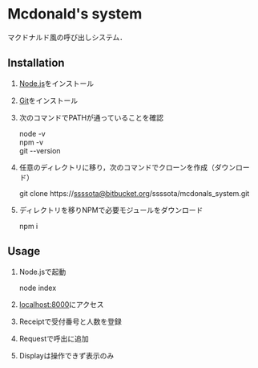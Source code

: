 # Mcdonald's system

マクドナルド風の呼び出しシステム．

## Installation

1. [Node.js](https://nodejs.org/ja/)をインストール
2. [Git](https://git-scm.com/)をインストール
3. 次のコマンドでPATHが通っていることを確認

	node -v  
	npm -v  
	git --version  

4. 任意のディレクトリに移り，次のコマンドでクローンを作成（ダウンロード）

	git clone https://ssssota@bitbucket.org/ssssota/mcdonals_system.git

5. ディレクトリを移りNPMで必要モジュールをダウンロード

	npm i

## Usage

1. Node.jsで起動

	node index

2. [localhost:8000](http://localhost:8000/)にアクセス
3. Receiptで受付番号と人数を登録
4. Requestで呼出に追加
5. Displayは操作できず表示のみ